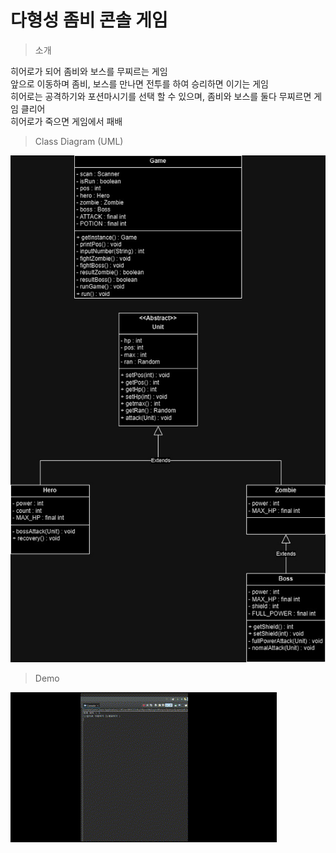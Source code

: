 # 다형성 좀비 콘솔 게임

> 소개
>
히어로가 되어 좀비와 보스를 무찌르는 게임 <br>
앞으로 이동하며 좀비, 보스를 만나면 전투를 하여 승리하면 이기는 게임 <br>
히어로는 공격하기와 포션마시기를 선택 할 수 있으며, 좀비와 보스를 둘다
무찌르면 게임 클리어 <br>
히어로가 죽으면 게임에서 패배



>Class Diagram (UML)
>
![diagram](https://github.com/nooleee/ZombieGame/blob/master/image/class%20Diagram%20(2).jpg?raw=true) <br>

> Demo
> 
![diagram](https://github.com/nooleee/ZombieGame/blob/master/image/ZOmbie.gif?raw=true)
